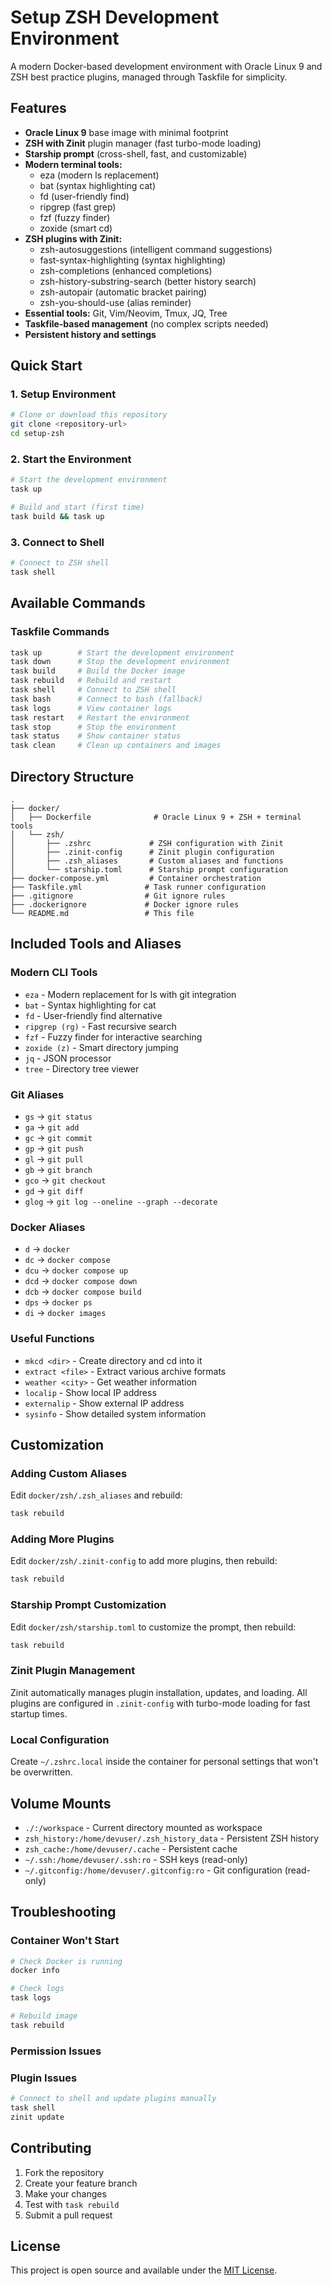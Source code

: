 # Setup ZSH Development Environment

A modern Docker-based development environment with Oracle Linux 9 and ZSH best practice plugins, managed through Taskfile for simplicity.

## Features

- **Oracle Linux 9** base image with minimal footprint
- **ZSH with Zinit** plugin manager (fast turbo-mode loading)
- **Starship prompt** (cross-shell, fast, and customizable)
- **Modern terminal tools:**
  - eza (modern ls replacement)
  - bat (syntax highlighting cat)
  - fd (user-friendly find)
  - ripgrep (fast grep)
  - fzf (fuzzy finder)
  - zoxide (smart cd)
- **ZSH plugins with Zinit:**
  - zsh-autosuggestions (intelligent command suggestions)
  - fast-syntax-highlighting (syntax highlighting)
  - zsh-completions (enhanced completions)
  - zsh-history-substring-search (better history search)
  - zsh-autopair (automatic bracket pairing)
  - zsh-you-should-use (alias reminder)
- **Essential tools:** Git, Vim/Neovim, Tmux, JQ, Tree
- **Taskfile-based management** (no complex scripts needed)
- **Persistent history and settings**

## Quick Start

### 1. Setup Environment

```bash
# Clone or download this repository
git clone <repository-url>
cd setup-zsh
```

### 2. Start the Environment

```bash
# Start the development environment
task up

# Build and start (first time)
task build && task up
```

### 3. Connect to Shell

```bash
# Connect to ZSH shell
task shell
```

## Available Commands

### Taskfile Commands

```bash
task up        # Start the development environment
task down      # Stop the development environment
task build     # Build the Docker image
task rebuild   # Rebuild and restart
task shell     # Connect to ZSH shell
task bash      # Connect to bash (fallback)
task logs      # View container logs
task restart   # Restart the environment
task stop      # Stop the environment
task status    # Show container status
task clean     # Clean up containers and images
```

## Directory Structure

```
.
├── docker/
│   ├── Dockerfile              # Oracle Linux 9 + ZSH + terminal tools
│   └── zsh/
│       ├── .zshrc             # ZSH configuration with Zinit
│       ├── .zinit-config      # Zinit plugin configuration
│       ├── .zsh_aliases       # Custom aliases and functions
│       └── starship.toml      # Starship prompt configuration
├── docker-compose.yml         # Container orchestration
├── Taskfile.yml              # Task runner configuration
├── .gitignore                # Git ignore rules
├── .dockerignore             # Docker ignore rules
└── README.md                 # This file
```

## Included Tools and Aliases

### Modern CLI Tools
- `eza` - Modern replacement for ls with git integration
- `bat` - Syntax highlighting for cat
- `fd` - User-friendly find alternative
- `ripgrep (rg)` - Fast recursive search
- `fzf` - Fuzzy finder for interactive searching
- `zoxide (z)` - Smart directory jumping
- `jq` - JSON processor
- `tree` - Directory tree viewer

### Git Aliases
- `gs` → `git status`
- `ga` → `git add`
- `gc` → `git commit`
- `gp` → `git push`
- `gl` → `git pull`
- `gb` → `git branch`
- `gco` → `git checkout`
- `gd` → `git diff`
- `glog` → `git log --oneline --graph --decorate`

### Docker Aliases
- `d` → `docker`
- `dc` → `docker compose`
- `dcu` → `docker compose up`
- `dcd` → `docker compose down`
- `dcb` → `docker compose build`
- `dps` → `docker ps`
- `di` → `docker images`

### Useful Functions
- `mkcd <dir>` - Create directory and cd into it
- `extract <file>` - Extract various archive formats
- `weather <city>` - Get weather information
- `localip` - Show local IP address
- `externalip` - Show external IP address
- `sysinfo` - Show detailed system information

## Customization

### Adding Custom Aliases

Edit `docker/zsh/.zsh_aliases` and rebuild:

```bash
task rebuild
```

### Adding More Plugins

Edit `docker/zsh/.zinit-config` to add more plugins, then rebuild:

```bash
task rebuild
```

### Starship Prompt Customization

Edit `docker/zsh/starship.toml` to customize the prompt, then rebuild:

```bash
task rebuild
```

### Zinit Plugin Management

Zinit automatically manages plugin installation, updates, and loading. All plugins are configured in `.zinit-config` with turbo-mode loading for fast startup times.

### Local Configuration

Create `~/.zshrc.local` inside the container for personal settings that won't be overwritten.

## Volume Mounts

- `./:/workspace` - Current directory mounted as workspace
- `zsh_history:/home/devuser/.zsh_history_data` - Persistent ZSH history
- `zsh_cache:/home/devuser/.cache` - Persistent cache
- `~/.ssh:/home/devuser/.ssh:ro` - SSH keys (read-only)
- `~/.gitconfig:/home/devuser/.gitconfig:ro` - Git configuration (read-only)

## Troubleshooting

### Container Won't Start

```bash
# Check Docker is running
docker info

# Check logs
task logs

# Rebuild image
task rebuild
```

### Permission Issues

### Plugin Issues

```bash
# Connect to shell and update plugins manually
task shell
zinit update
```

## Contributing

1. Fork the repository
2. Create your feature branch
3. Make your changes
4. Test with `task rebuild`
5. Submit a pull request

## License

This project is open source and available under the [MIT License](LICENSE).
